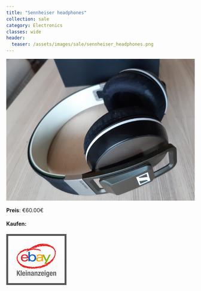 ```yaml
---
title: "Sennheiser headphones"
collection: sale
category: Electronics
classes: wide
header: 
  teaser: /assets/images/sale/sennheiser_headphones.png
---
```




<a href="">
  <img src="/assets/images/sale/sennheiser_headphones.png" alt="Sennheiser headphones">
</a>

**Preis**: €60.00€


#### Kaufen:
<a href="">
  <img src="/assets/images/ebay.png" alt="Ebay Kleinanzeigen" style="border: 5px solid #555">
</a>

